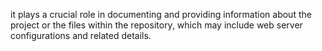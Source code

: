 it plays a crucial role in documenting and providing information about the project or the files within the repository, which may include web server configurations and related details.
